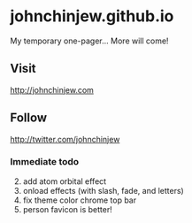# johnchinjew.github.io
My temporary one-pager... More will come!

## Visit
http://johnchinjew.com

## Follow
http://twitter.com/johnchinjew

### Immediate todo
 2. add atom orbital effect
 3. onload effects (with slash, fade, and letters)
 6. fix theme color chrome top bar
 7. person favicon is better!
